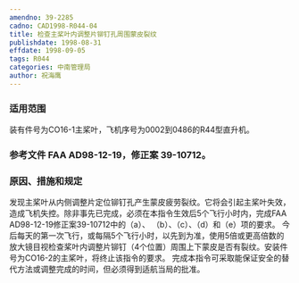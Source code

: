 ```yaml
---
amendno: 39-2285
cadno: CAD1998-R044-04
title: 检查主桨叶内调整片铆钉孔周围蒙皮裂纹
publishdate: 1998-08-31
effdate: 1998-09-05
tags: R044
categories: 中南管理局
author: 祝海鹰
---
```


### 适用范围 
装有件号为CO16-1主桨叶，飞机序号为0002到0486的R44型直升机。

<!--more-->
### 参考文件    FAA AD98-12-19，修正案 39-10712。

### 原因、措施和规定 
发现主桨叶从内侧调整片定位铆钉孔产生蒙皮疲劳裂纹。它将会引起主桨叶失效，造成飞机失控。除非事先已完成，必须在本指令生效后5个飞行小时内，完成FAA AD98-12-19修正案39-10712中的（a）、
（b）、（c）、（d）和（e）项的要求。 
    今后每天的第一次飞行，或每隔5个飞行小时，以先到为准，使用5倍或更高倍数的放大镜目视检查桨叶内调整片铆钉（4个位置）周围上下蒙皮是否有裂纹。安装件号为CO16-2的主桨叶，将终止该指令的要求。 
    完成本指令可采取能保证安全的替代方法或调整完成的时间，但必须得到适航当局的批准。 
  

